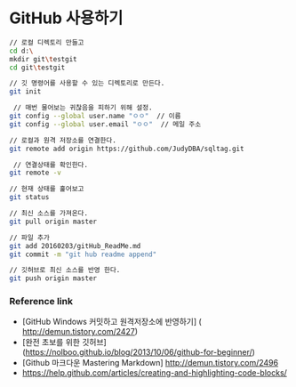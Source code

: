 # GitHub 사용하기 

```bash
// 로컬 디렉토리 만들고
cd d:\
mkdir git\testgit
cd git\testgit

// 깃 명령어를 사용할 수 있는 디렉토리로 만든다.
git init           

 // 매번 물어보는 귀찮음을 피하기 위해 설정.
git config --global user.name "ㅇㅇ"  // 이름
git config --global user.email "ㅇㅇ"  // 메일 주소  

// 로컬과 원격 저장소를 연결한다.
git remote add origin https://github.com/JudyDBA/sqltag.git 

 // 연결상태를 확인한다.
git remote -v 

// 현재 상태를 훑어보고
git status          

// 최신 소스를 가져온다. 
git pull origin master 

// 파일 추가 
git add 20160203/gitHub_ReadMe.md
git commit -m "git hub readme append"

// 깃허브로 최신 소스를 반영 한다. 
git push origin master 

```

### Reference link
* [GitHub Windows 커밋하고 원격저장소에 반영하기] ( http://demun.tistory.com/2427)
* [완전 초보를 위한 깃허브] (https://nolboo.github.io/blog/2013/10/06/github-for-beginner/)
* [Github 마크다운 Mastering Markdown] http://demun.tistory.com/2496
* https://help.github.com/articles/creating-and-highlighting-code-blocks/


